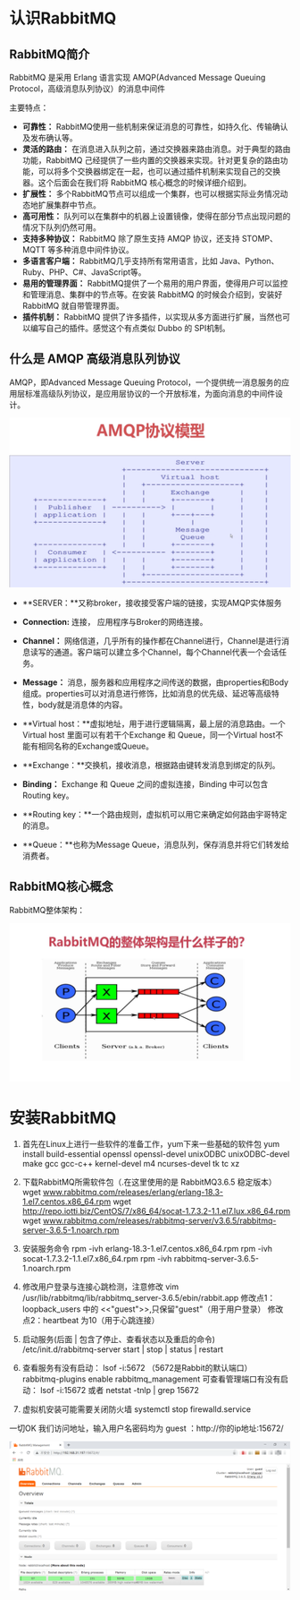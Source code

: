 # 认识RabbitMQ

## RabbitMQ简介

RabbitMQ 是采用 Erlang 语言实现 AMQP(Advanced Message Queuing Protocol，高级消息队列协议）的消息中间件

主要特点：

- **可靠性：** RabbitMQ使用一些机制来保证消息的可靠性，如持久化、传输确认及发布确认等。
- **灵活的路由：** 在消息进入队列之前，通过交换器来路由消息。对于典型的路由功能，RabbitMQ 己经提供了一些内置的交换器来实现。针对更复杂的路由功能，可以将多个交换器绑定在一起，也可以通过插件机制来实现自己的交换器。这个后面会在我们将 RabbitMQ 核心概念的时候详细介绍到。
- **扩展性：** 多个RabbitMQ节点可以组成一个集群，也可以根据实际业务情况动态地扩展集群中节点。
- **高可用性：** 队列可以在集群中的机器上设置镜像，使得在部分节点出现问题的情况下队列仍然可用。
- **支持多种协议：** RabbitMQ 除了原生支持 AMQP 协议，还支持 STOMP、MQTT 等多种消息中间件协议。
- **多语言客户端：** RabbitMQ几乎支持所有常用语言，比如 Java、Python、Ruby、PHP、C#、JavaScript等。
- **易用的管理界面：** RabbitMQ提供了一个易用的用户界面，使得用户可以监控和管理消息、集群中的节点等。在安装 RabbitMQ 的时候会介绍到，安装好 RabbitMQ 就自带管理界面。
- **插件机制：** RabbitMQ 提供了许多插件，以实现从多方面进行扩展，当然也可以编写自己的插件。感觉这个有点类似 Dubbo 的 SPI机制。



## 什么是 AMQP 高级消息队列协议



AMQP，即Advanced Message Queuing Protocol，一个提供统一消息服务的应用层标准高级队列协议，是应用层协议的一个开放标准，为面向消息的中间件设计。

![AMQP协议模型](./images/00-AMQP协议模型.png)



- **SERVER：**又称broker，接收接受客户端的链接，实现AMQP实体服务
- **Connection:** 连接， 应用程序与Broker的网络连接。
- **Channel：** 网络信道，几乎所有的操作都在Channel进行，Channel是进行消息读写的通道。客户端可以建立多个Channel，每个Channel代表一个会话任务。
- **Message：** 消息，服务器和应用程序之间传送的数据，由properties和Body组成。properties可以对消息进行修饰，比如消息的优先级、延迟等高级特性，body就是消息体的内容。

- **Virtual host：**虚拟地址，用于进行逻辑隔离，最上层的消息路由。一个Virtual host 里面可以有若干个Exchange 和 Queue，同一个Virtual host不能有相同名称的Exchange或Queue。
- **Exchange：**交换机，接收消息，根据路由键转发消息到绑定的队列。
- **Binding：** Exchange 和 Queue 之间的虚拟连接，Binding 中可以包含Routing key。
- **Routing key：**一个路由规则，虚拟机可以用它来确定如何路由宇哥特定的消息。
- **Queue：**也称为Message Queue，消息队列，保存消息并将它们转发给消费者。



## RabbitMQ核心概念



RabbitMQ整体架构：

![RabbitMQ整体架构](./images/01-RabbitMQ整体架构.jpg)

# 安装RabbitMQ
1. 首先在Linux上进行一些软件的准备工作，yum下来一些基础的软件包
yum install build-essential openssl openssl-devel unixODBC unixODBC-devel make gcc gcc-c++ kernel-devel m4 ncurses-devel tk tc xz

2. 下载RabbitMQ所需软件包（.在这里使用的是 RabbitMQ3.6.5 稳定版本）
wget www.rabbitmq.com/releases/erlang/erlang-18.3-1.el7.centos.x86_64.rpm
wget http://repo.iotti.biz/CentOS/7/x86_64/socat-1.7.3.2-1.1.el7.lux.x86_64.rpm
wget www.rabbitmq.com/releases/rabbitmq-server/v3.6.5/rabbitmq-server-3.6.5-1.noarch.rpm

3. 安装服务命令
rpm -ivh erlang-18.3-1.el7.centos.x86_64.rpm 
rpm -ivh socat-1.7.3.2-1.1.el7.x86_64.rpm
rpm -ivh rabbitmq-server-3.6.5-1.noarch.rpm

4. 修改用户登录与连接心跳检测，注意修改
vim /usr/lib/rabbitmq/lib/rabbitmq_server-3.6.5/ebin/rabbit.app
修改点1：loopback_users 中的 <<"guest">>,只保留"guest"（用于用户登录）
修改点2：heartbeat 为10（用于心跳连接）

5. 启动服务(后面 | 包含了停止、查看状态以及重启的命令)
/etc/init.d/rabbitmq-server start | stop | status | restart

6. 查看服务有没有启动： lsof -i:5672 （5672是Rabbit的默认端口）
rabbitmq-plugins enable rabbitmq_management
可查看管理端口有没有启动： 
lsof -i:15672 或者 netstat -tnlp | grep 15672

7. 虚拟机安装可能需要关闭防火墙
systemctl stop firewalld.service

一切OK 我们访问地址，输入用户名密码均为 guest ：http://你的ip地址:15672/

![02-RabbitMQ网页登录](./images/02-RabbitMQ网页登录.png)